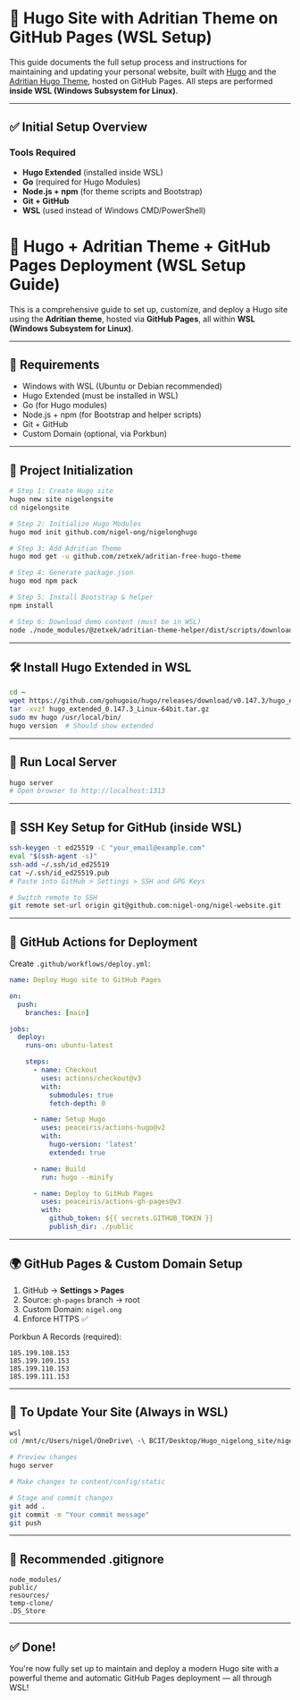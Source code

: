 # 🚀 Hugo Site with Adritian Theme on GitHub Pages (WSL Setup)

This guide documents the full setup process and instructions for maintaining and updating your personal website, built with [Hugo](https://gohugo.io/) and the [Adritian Hugo Theme](https://github.com/zetxek/adritian-free-hugo-theme), hosted on GitHub Pages. All steps are performed **inside WSL (Windows Subsystem for Linux)**.

---

## ✅ Initial Setup Overview

### Tools Required

- **Hugo Extended** (installed inside WSL)
- **Go** (required for Hugo Modules)
- **Node.js + npm** (for theme scripts and Bootstrap)
- **Git + GitHub**
- **WSL** (used instead of Windows CMD/PowerShell)


# 🚀 Hugo + Adritian Theme + GitHub Pages Deployment (WSL Setup Guide)

This is a comprehensive guide to set up, customize, and deploy a Hugo site using the **Adritian theme**, hosted via **GitHub Pages**, all within **WSL (Windows Subsystem for Linux)**.

---

## 🧰 Requirements

- Windows with WSL (Ubuntu or Debian recommended)
- Hugo Extended (must be installed in WSL)
- Go (for Hugo modules)
- Node.js + npm (for Bootstrap and helper scripts)
- Git + GitHub
- Custom Domain (optional, via Porkbun)

---

## 📁 Project Initialization

```bash
# Step 1: Create Hugo site
hugo new site nigelongsite
cd nigelongsite

# Step 2: Initialize Hugo Modules
hugo mod init github.com/nigel-ong/nigelonghugo

# Step 3: Add Adritian Theme
hugo mod get -u github.com/zetxek/adritian-free-hugo-theme

# Step 4: Generate package.json
hugo mod npm pack

# Step 5: Install Bootstrap & helper
npm install

# Step 6: Download demo content (must be in WSL)
node ./node_modules/@zetxek/adritian-theme-helper/dist/scripts/download-content.js
```

---

## 🛠️ Install Hugo Extended in WSL

```bash
cd ~
wget https://github.com/gohugoio/hugo/releases/download/v0.147.3/hugo_extended_0.147.3_Linux-64bit.tar.gz
tar -xvzf hugo_extended_0.147.3_Linux-64bit.tar.gz
sudo mv hugo /usr/local/bin/
hugo version  # Should show extended
```

---

## 🧪 Run Local Server

```bash
hugo server
# Open browser to http://localhost:1313
```

---

## 🔐 SSH Key Setup for GitHub (inside WSL)

```bash
ssh-keygen -t ed25519 -C "your_email@example.com"
eval "$(ssh-agent -s)"
ssh-add ~/.ssh/id_ed25519
cat ~/.ssh/id_ed25519.pub
# Paste into GitHub > Settings > SSH and GPG Keys
```

```bash
# Switch remote to SSH
git remote set-url origin git@github.com:nigel-ong/nigel-website.git
```

---

## 🔁 GitHub Actions for Deployment

Create `.github/workflows/deploy.yml`:

```yaml
name: Deploy Hugo site to GitHub Pages

on:
  push:
    branches: [main]

jobs:
  deploy:
    runs-on: ubuntu-latest

    steps:
      - name: Checkout
        uses: actions/checkout@v3
        with:
          submodules: true
          fetch-depth: 0

      - name: Setup Hugo
        uses: peaceiris/actions-hugo@v2
        with:
          hugo-version: 'latest'
          extended: true

      - name: Build
        run: hugo --minify

      - name: Deploy to GitHub Pages
        uses: peaceiris/actions-gh-pages@v3
        with:
          github_token: ${{ secrets.GITHUB_TOKEN }}
          publish_dir: ./public
```

---

## 🌍 GitHub Pages & Custom Domain Setup

1. GitHub → **Settings > Pages**
2. Source: `gh-pages` branch → root
3. Custom Domain: `nigel.ong`
4. Enforce HTTPS ✅

Porkbun A Records (required):

```
185.199.108.153
185.199.109.153
185.199.110.153
185.199.111.153
```

---

## 🔄 To Update Your Site (Always in WSL)

```bash
wsl
cd /mnt/c/Users/nigel/OneDrive\ -\ BCIT/Desktop/Hugo_nigelong_site/nigelongsite

# Preview changes
hugo server

# Make changes to content/config/static

# Stage and commit changes
git add .
git commit -m "Your commit message"
git push
```

---

## 🧼 Recommended .gitignore

```gitignore
node_modules/
public/
resources/
temp-clone/
.DS_Store
```

---

## ✅ Done!

You're now fully set up to maintain and deploy a modern Hugo site with a powerful theme and automatic GitHub Pages deployment — all through WSL!
